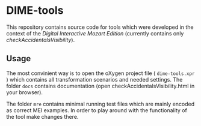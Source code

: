 # DIME-tools
This repository contains source code for tools which were developed in the context of the *Digital Interactive Mozart Edition* (currently contains only *checkAccidentalsVisibility*).


## Usage
The most convinient way is to open the oXygen project file ( `dime-tools.xpr`  ) which contains all transformation scenarios and needed settings.
The folder `docs` contains documentation (open checkAccidentalsVisibility.html in your browser).

The folder `mre` contains minimal running test files which are mainly encoded as correct MEI examples. In order to play around with the functionality of the tool make changes there.
